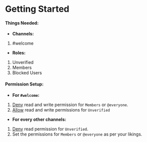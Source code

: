 # **Getting Started**

#### **Things Needed:**

- **Channels:**
1. #welcome

- **Roles:**
1. Unverified
2. Members
3. Blocked Users

#### **Permission Setup:**

- **For `#welcome`:**
1. [Deny](https://i.imgur.com/EKQOiUb.png) read and write permission for `Members` or `@everyone`.
2. [Allow](https://i.imgur.com/bqm2RaN.png) read and write permissions for `Unverified`

- **For every other channels:**
1. [Deny](https://i.imgur.com/FqPhWra.png) read permission for `Unverified`.
2. Set the permissions for `Members` or `@everyone` as per your likings.
